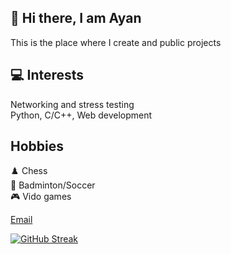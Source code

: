 ## 👋 Hi there, I am Ayan
This is the place where I create and public projects



## 💻 Interests
Networking and stress testing <br/>
Python, C/C++, Web development <br/>


## Hobbies
♟️ Chess <br/>
🏸 Badminton/Soccer <br/>
🎮 Vido games <br/>


[Email](mailto:ayannalawade@gmail.com)


[![GitHub Streak](https://github-readme-streak-stats.herokuapp.com?user=Ayan-Nalawade&theme=dark&hide_border=true)](https://git.io/streak-stats)
